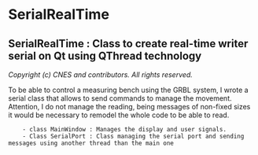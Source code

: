 <h1>SerialRealTime</h1>

<h2>SerialRealTime : Class to create real-time writer serial on Qt using QThread technology</h2>

*Copyright (c) CNES and contributors. All rights reserved.*

<p>To be able to control a measuring bench using the GRBL system, I wrote a serial class that allows to send commands to manage the movement. 
        Attention, I do not manage the reading, being messages of non-fixed sizes it would be necessary to remodel the whole code to be able to read.</p>
        
        - class MainWindow : Manages the display and user signals.
        - Class SerialPort : Class managing the serial port and sending messages using another thread than the main one
